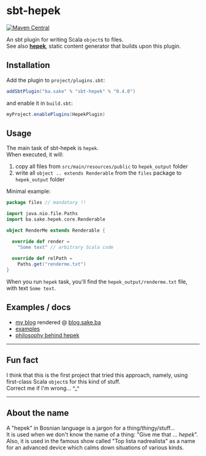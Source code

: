# sbt-hepek
[![Maven Central](https://maven-badges.herokuapp.com/maven-central/ba.sake/sbt-hepek/badge.svg)](https://maven-badges.herokuapp.com/maven-central/ba.sake/sbt-hepek)  

An sbt plugin for writing Scala `object`s to files.  
See also [**hepek**](https://github.com/sake92/hepek), static content generator that builds upon this plugin.


## Installation

Add the plugin to `project/plugins.sbt`:
```scala
addSbtPlugin("ba.sake" % "sbt-hepek" % "0.4.0")
```

and enable it in `build.sbt`: 
```scala
myProject.enablePlugins(HepekPlugin)
```

## Usage

The main task of sbt-hepek is `hepek`.  
When executed, it will:
1. copy all files from `src/main/resources/public` to `hepek_output` folder
1. write all `object .. extends Renderable` from the `files` package to `hepek_output` folder



Minimal example:

```scala
package files // mandatory !!

import java.nio.file.Paths
import ba.sake.hepek.core.Renderable

object RenderMe extends Renderable {

  override def render =
    "Some text" // arbitrary Scala code
  
  override def relPath = 
    Paths.get("renderme.txt")
}
```

When you run `hepek` task, you'll find the `hepek_output/renderme.txt` file,  
with text `Some text`.

## Examples / docs
- [my blog](https://github.com/sake92/sake-ba-source) rendered @ [blog.sake.ba](https://blog.sake.ba)
- [examples](https://github.com/sake92/hepek-examples)
- [philosophy behind hepek](https://dev.to/sake_92/render-static-site-from-scala-code)


---

## Fun fact
I think that this is the first project that tried this approach, namely, using first-class Scala `object`s for this kind of stuff.  
Correct me if I'm wrong... ^_^

---


## About the name

A "hepek" in Bosnian language is a jargon for a thing/thingy/stuff...  
It is used when we don't know the name of a thing: "Give me that ... *hepek*".  
Also, it is used in the famous show called "Top lista nadrealista" as a name for an advanced device which calms down situations of various kinds.  
